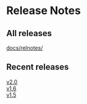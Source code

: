# Release Notes

## All releases

[docs/relnotes/](docs/relnotes/)

## Recent releases

[v2.0](docs/relnotes/2.0.txt)  
[v1.6](docs/relnotes/1.6.txt)  
[v1.5](docs/relnotes/1.5.txt)  

